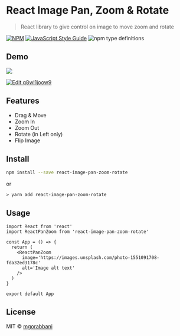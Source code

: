 # React Image Pan, Zoom & Rotate

> React library to give control on image to move zoom and rotate

[![NPM](https://img.shields.io/npm/v/react-image-pan-zoom-rotate.svg)](https://www.npmjs.com/package/react-image-pan-zoom-rotate) [![JavaScript Style Guide](https://img.shields.io/badge/code_style-standard-brightgreen.svg)](https://standardjs.com)
![npm type definitions](https://img.shields.io/npm/types/typescript.svg?label=lang)

## Demo

![](https://media.giphy.com/media/WVGLHnLLSREM6lqmWe/source.gif)

[![Edit q8wl1joow9](https://codesandbox.io/static/img/play-codesandbox.svg)](https://codesandbox.io/s/n1rv671pkj)

## Features

- Drag & Move
- Zoom In
- Zoom Out
- Rotate (in Left only)
- Flip Image

## Install

```bash
npm install --save react-image-pan-zoom-rotate
```

or

```
> yarn add react-image-pan-zoom-rotate
```

## Usage

```tsx
import React from 'react'
import ReactPanZoom from 'react-image-pan-zoom-rotate'

const App = () => {
  return (
    <ReactPanZoom
      image='https://images.unsplash.com/photo-1551091708-fda32ed3178c'
      alt='Image alt text'
    />
  )
}

export default App
```

## License

MIT © [mgorabbani](https://github.com/mgorabbani)
